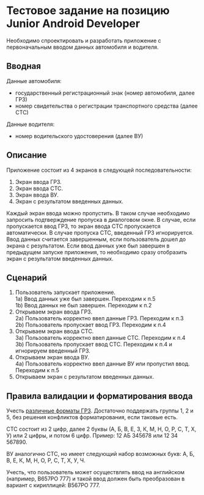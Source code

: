

# Тестовое задание на позицию Junior Android Developer

Необходимо спроектировать и разработать приложение с первоначальным вводом данных автомобиля и водителя. 

## Вводная

Данные автомобиля:
 - государственный регистрационный знак (номер автомобиля, далее ГРЗ)
 - номер свидетельства о регистрации транспортного средства (далее СТС)
 
Данные водителя:
 - номер водительского удостоверения (далее ВУ)
  
## Описание  
  
Приложение состоит из 4 экранов в следующей последовательности:  
1. Экран ввода ГРЗ.  
2. Экран ввода СТС.  
3. Экран ввода ВУ.  
4. Экран с результатом введенных данных.  
  
Каждый экран ввода можно пропустить. В таком случае необходимо запросить подтверждение пропуска в диалоговом окне. В случае, если пропускается ввод ГРЗ, то экран ввода СТС пропускается автоматически. В случае пропуска СТС, введенный ГРЗ игнорируется. Ввод данных считается завершенным, если пользователь дошел до экрана с результатом. Если ввод данных уже был завершен в предыдущем запуске приложения, то необходимо сразу отобразить экран с результатом введенных данных.  
  
## Сценарий  
  
1. Пользователь запускает приложение.  
1a) Ввод данных уже был завершен. Переходим к п.5  
1b) Ввод данных не был завершен. Переходим к п.2  
2. Открываем экран ввода ГРЗ.  
2a) Пользователь корректно ввел данные ГРЗ. Переходим к п.3  
2b) Пользователь пропускает ввод ГРЗ. Переходим к п.4  
3. Открываем экран ввода СТС.  
3a) Пользователь корректно ввел данные СТС. Переходим к п.4  
3b) Пользователь пропускает ввод СТС. Переходим к п.4 и игнорируем введенный ГРЗ.  
4. Открываем экран ввода ВУ.  
4a) Пользователь корректно ввел данные ВУ или пропустил ввод. Переходим к п.5  
5. Открываем экран с результатом введенных данных.  
  
## Правила валидации и форматирования ввода  
  
Учесть [различные форматы ГРЗ](https://ru.wikipedia.org/wiki/%D0%A0%D0%B5%D0%B3%D0%B8%D1%81%D1%82%D1%80%D0%B0%D1%86%D0%B8%D0%BE%D0%BD%D0%BD%D1%8B%D0%B5_%D0%B7%D0%BD%D0%B0%D0%BA%D0%B8_%D1%82%D1%80%D0%B0%D0%BD%D1%81%D0%BF%D0%BE%D1%80%D1%82%D0%BD%D1%8B%D1%85_%D1%81%D1%80%D0%B5%D0%B4%D1%81%D1%82%D0%B2_%D0%B2_%D0%A0%D0%BE%D1%81%D1%81%D0%B8%D0%B8). Достаточно поддержать группы 1, 2 и 5, без решения конфликтов форматирования, если таковые есть.  
  
СТС состоит из 2 цифр, далее 2 буквы (А, Б, В, Е, З, К, М, Н, О, Р, С, Т, Х, У) или 2 цифры, и потом 6 цифр. Пример: 12 АБ 345678 или 12 34 567890.  
  
ВУ аналогично СТС, но имеет следующий набор возможных букв: А, Б, В, Е, К, М, Н, О, Р, С, Т, Х, У, Ч.  
  
Учесть, что пользователь может осуществлять ввод на английском (например, B657PO 777) и такой ввод должен быть преобразован в вариант с кириллицей: В567РО 777.
